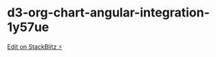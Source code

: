 # d3-org-chart-angular-integration-1y57ue

[Edit on StackBlitz ⚡️](https://stackblitz.com/edit/d3-org-chart-angular-integration-1y57ue)